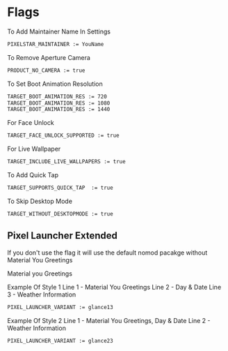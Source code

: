 # Flags #

To Add Maintainer Name In Settings

```bash
PIXELSTAR_MAINTAINER := YouName
```

To Remove Aperture Camera

```bash
PRODUCT_NO_CAMERA := true
```

To Set Boot Animation Resolution

```bash
TARGET_BOOT_ANIMATION_RES := 720
TARGET_BOOT_ANIMATION_RES := 1080
TARGET_BOOT_ANIMATION_RES := 1440
```

For Face Unlock

```bash
TARGET_FACE_UNLOCK_SUPPORTED := true
```

For Live Wallpaper

```bash
TARGET_INCLUDE_LIVE_WALLPAPERS := true
```

To Add Quick Tap

```bash
TARGET_SUPPORTS_QUICK_TAP  := true
```

To Skip Desktop Mode

```bash
TARGET_WITHOUT_DESKTOPMODE := true
```
## Pixel Launcher Extended ##

If you don't use the flag it will use the default nomod pacakge without Material You Greetings

Material you Greetings

Example Of Style 1
Line 1 - Material You Greetings
Line 2 - Day & Date
Line 3 - Weather Information

```bash
PIXEL_LAUNCHER_VARIANT := glance13
```
Example Of Style 2
Line 1 - Material You Greetings, Day & Date
Line 2 - Weather Information

```bash
PIXEL_LAUNCHER_VARIANT := glance23
```
